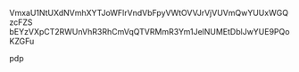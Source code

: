 VmxaU1NtUXdNVmhXYTJoWFlrVndVbFpyVWtOVVJrVjVUVmQwYUUxWGQzcFZS
bEYzVXpCT2RWUnVhR3RhCmVqQTVRMmR3Ym1JelNUMEtDblJwYUE9PQoKZGFu

pdp